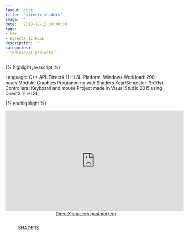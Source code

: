 ```yaml
---
layout: post
title:  "directx-shaders"
image: ''
date:   2018-12-12 00:00:00
tags:
- C++
- DirectX 11 HLSL
description: ''
categories:
- individual projects
---
```


{% highlight javascript %}

Language: C++
API: DirectX 11 HLSL
Platform: ​Windows
Workload: 200 hours
Module: Graphics Programming with Shaders
Year/Semester: 3rd/1st
Controllers: Keyboard and mouse
​​Project made in Visual Studio 2015 using DirectX 11 HLSL, 

{% endhighlight %}

<center><iframe width="560" height="315" src="https://www.youtube.com/embed/Z2942T6JDdw" frameborder="0" allow="accelerometer; autoplay; encrypted-media; gyroscope; picture-in-picture" allowfullscreen></iframe></center>

<style>
.center {
  text-align: center;
}

.center p {
  line-height: 1.5;
  display: inline-block;
  vertical-align: middle;
}
</style>

<div class="center">
<object data="{{ "/assets/pdf/DirectX-shaders.pdf" type="application/pdf"}}" alt=""  width="600" height="500">
  <a href="/assets/pdf/DirectX-shaders.pdf">DirectX shaders postmortem</a>
</object>
</div>

<figure class="foto-legenda">
	<img src="{{ "/assets/img/directx/1.png"}}" alt="">
	<figcaption> <p>SHADERS</p>
	</figcaption>
</figure>